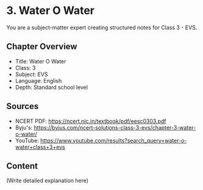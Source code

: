 # 3. Water O Water

You are a subject-matter expert creating structured notes for Class 3 - EVS.

## Chapter Overview
- Title: Water O Water
- Class: 3
- Subject: EVS
- Language: English
- Depth: Standard school level

## Sources
- NCERT PDF: https://ncert.nic.in/textbook/pdf/eesc0303.pdf
- Byju's: https://byjus.com/ncert-solutions-class-3-evs/chapter-3-water-o-water/
- YouTube: https://www.youtube.com/results?search_query=water-o-water+class+3+evs

## Content
(Write detailed explanation here)
